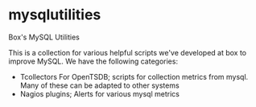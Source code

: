 mysqlutilities
==============

Box's MySQL Utilities

This is a collection for various helpful scripts we've developed at box to improve MySQL. We have the following categories:

* Tcollectors For OpenTSDB; scripts for collection metrics from mysql.  Many of these can be adapted to other systems
* Nagios plugins;  Alerts for various mysql metrics
